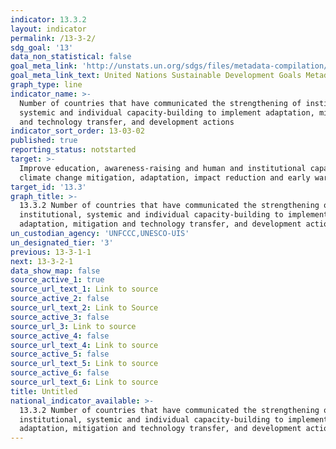 ```yaml
---
indicator: 13.3.2
layout: indicator
permalink: /13-3-2/
sdg_goal: '13'
data_non_statistical: false
goal_meta_link: 'http://unstats.un.org/sdgs/files/metadata-compilation/Metadata-Goal-13.pdf'
goal_meta_link_text: United Nations Sustainable Development Goals Metadata (pdf 759kB)
graph_type: line
indicator_name: >-
  Number of countries that have communicated the strengthening of institutional,
  systemic and individual capacity-building to implement adaptation, mitigation
  and technology transfer, and development actions
indicator_sort_order: 13-03-02
published: true
reporting_status: notstarted
target: >-
  Improve education, awareness-raising and human and institutional capacity on
  climate change mitigation, adaptation, impact reduction and early warning
target_id: '13.3'
graph_title: >-
  13.3.2 Number of countries that have communicated the strengthening of
  institutional, systemic and individual capacity-building to implement
  adaptation, mitigation and technology transfer, and development actions
un_custodian_agency: 'UNFCCC,UNESCO-UIS'
un_designated_tier: '3'
previous: 13-3-1-1
next: 13-3-2-1
data_show_map: false
source_active_1: true
source_url_text_1: Link to source
source_active_2: false
source_url_text_2: Link to Source
source_active_3: false
source_url_3: Link to source
source_active_4: false
source_url_text_4: Link to source
source_active_5: false
source_url_text_5: Link to source
source_active_6: false
source_url_text_6: Link to source
title: Untitled
national_indicator_available: >-
  13.3.2 Number of countries that have communicated the strengthening of
  institutional, systemic and individual capacity-building to implement
  adaptation, mitigation and technology transfer, and development actions
---
```


